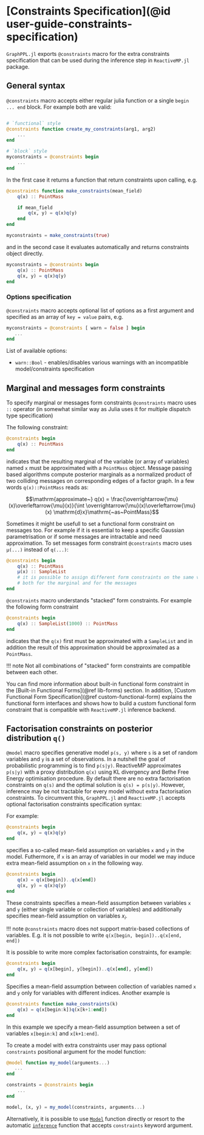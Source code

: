 # [Constraints Specification](@id user-guide-constraints-specification)

`GraphPPL.jl` exports `@constraints` macro for the extra constraints specification that can be used during the inference step in `ReactiveMP.jl` package.

## General syntax 

`@constraints` macro accepts either regular julia function or a single `begin ... end` block. For example both are valid:

```julia

# `functional` style
@constraints function create_my_constraints(arg1, arg2)
    ...
end

# `block` style
myconstraints = @constraints begin 
    ...
end

```

In the first case it returns a function that return constraints upon calling, e.g. 

```julia
@constraints function make_constraints(mean_field)
    q(x) :: PointMass

    if mean_field
        q(x, y) = q(x)q(y)
    end
end

myconstraints = make_constraints(true)
```
 
and in the second case it evaluates automatically and returns constraints object directly.

```julia
myconstraints = @constraints begin 
    q(x) :: PointMass
    q(x, y) = q(x)q(y)
end
```

### Options specification 

`@constraints` macro accepts optional list of options as a first argument and specified as an array of `key = value` pairs, e.g. 

```julia
myconstraints = @constraints [ warn = false ] begin 
   ...
end
```

List of available options:
- `warn::Bool` - enables/disables various warnings with an incompatible model/constraints specification

## Marginal and messages form constraints

To specify marginal or messages form constraints `@constraints` macro uses `::` operator (in somewhat similar way as Julia uses it for multiple dispatch type specification)

The following constraint:

```julia
@constraints begin 
    q(x) :: PointMass
end
```

indicates that the resulting marginal of the variable (or array of variables) named `x` must be approximated with a `PointMass` object. Message passing based algorithms compute posterior marginals as a normalized product of two colliding messages on corresponding edges of a factor graph. In a few words `q(x)::PointMass` reads as:

```math
\mathrm{approximate~} q(x) = \frac{\overrightarrow{\mu}(x)\overleftarrow{\mu}(x)}{\int \overrightarrow{\mu}(x)\overleftarrow{\mu}(x) \mathrm{d}x}\mathrm{~as~PointMass}
```

Sometimes it might be usefull to set a functional form constraint on messages too. For example if it is essential to keep a specific Gaussian parametrisation or if some messages are intractable and need approximation. To set messages form constraint `@constraints` macro uses `μ(...)` instead of `q(...)`:

```julia
@constraints begin 
    q(x) :: PointMass
    μ(x) :: SampleList 
    # it is possible to assign different form constraints on the same variable 
    # both for the marginal and for the messages 
end
```

`@constraints` macro understands "stacked" form constraints. For example the following form constraint

```julia
@constraints begin 
    q(x) :: SampleList(1000) :: PointMass
end
```

indicates that the `q(x)` first must be approximated with a `SampleList` and in addition the result of this approximation should be approximated as a `PointMass`. 

!!! note
    Not all combinations of "stacked" form constraints are compatible between each other.

You can find more information about built-in functional form constraint in the [Built-in Functional Forms](@ref lib-forms) section. In addition, [Custom Functional Form Specification](@ref custom-functional-form) explains the functional form interfaces and shows how to build a custom functional form constraint that is compatible with `ReactiveMP.jl` inference backend.

## Factorisation constraints on posterior distribution `q()`

`@model` macro specifies generative model `p(s, y)` where `s` is a set of random variables and `y` is a set of observations. In a nutshell the goal of probabilistic programming is to find `p(s|y)`. ReactiveMP approximates `p(s|y)` with a proxy distribution `q(x)` using KL divergency and Bethe Free Energy optimisation procedure. By default there are no extra factorisation constraints on `q(s)` and the optimal solution is `q(s) = p(s|y)`. However, inference may be not tractable for every model without extra factorisation constraints. To circumvent this, `GraphPPL.jl` and `ReactiveMP.jl` accepts optional factorisation constraints specification syntax:

For example:

```julia
@constraints begin 
    q(x, y) = q(x)q(y)
end
```

specifies a so-called mean-field assumption on variables `x` and `y` in the model. Futhermore, if `x` is an array of variables in our model we may induce extra mean-field assumption on `x` in the following way.

```julia
@constraints begin 
    q(x) = q(x[begin])..q(x[end])
    q(x, y) = q(x)q(y)
end
```

These constraints specifies a mean-field assumption between variables `x` and `y` (either single variable or collection of variables) and additionally specifies mean-field assumption on variables $x_i$.

!!! note 
    `@constraints` macro does not support matrix-based collections of variables. E.g. it is not possible to write `q(x[begin, begin])..q(x[end, end])`

It is possible to write more complex factorisation constraints, for example:

```julia
@constraints begin 
    q(x, y) = q(x[begin], y[begin])..q(x[end], y[end])
end
```

Specifies a mean-field assumption between collection of variables named `x` and `y` only for variables with different indices. Another example is

```julia
@constraints function make_constraints(k)
    q(x) = q(x[begin:k])q(x[k+1:end])
end
```

In this example we specify a mean-field assumption between a set of variables `x[begin:k]` and `x[k+1:end]`. 

To create a model with extra constraints user may pass optional `constraints` positional argument for the model function:

```julia
@model function my_model(arguments...)
   ...
end

constraints = @constraints begin 
    ...
end

model, (x, y) = my_model(constraints, arguments...)
```

Alternatively, it is possible to use [`Model`](@ref) function directly or resort to the automatic [`inference`](@ref) function that accepts `constraints` keyword argument. 